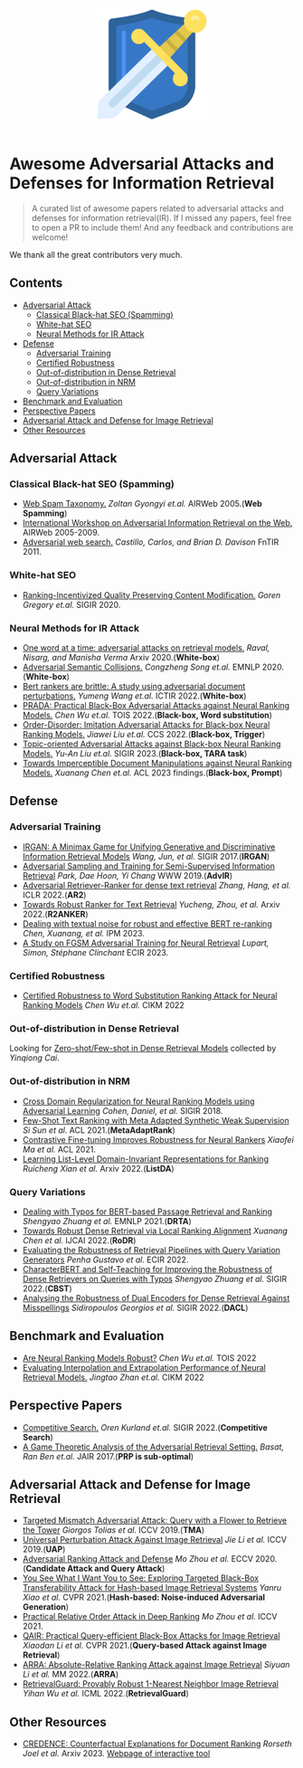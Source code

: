 <p align="center">
  <br>
  <img width="200" src="./imgs/logo.svg" alt="logo of awesome repository">
  <br>
  <br>
</p>

# Awesome Adversarial Attacks and Defenses for Information Retrieval

> A curated list of awesome papers related to adversarial attacks and defenses for information retrieval(IR). If I missed any papers, feel free to open a PR to include them! And any feedback and contributions are welcome! 

We thank all the great contributors very much.

## Contents

- [Adversarial Attack](#adversarial-attack)
	* [Classical Black-hat SEO (Spamming)](#classical-black-hat-seo-(spamming))  
	* [White-hat SEO](#white-hat-seo)        
	* [Neural Methods for IR Attack](#neural-methods-for-ir-attack) 
- [Defense](#defense)
	* [Adversarial Training](#adversarial-training)  
	* [Certified Robustness](#certified-robustness) 
	* [Out-of-distribution in Dense Retrieval](#out-of-distribution-in-dense-retrieval)       
	* [Out-of-distribution in NRM](#out-of-distribution-in-nrm) 
	* [Query Variations](#query-variations) 
- [Benchmark and Evaluation](#benchmark-and-evaluation)
- [Perspective Papers](#perspective-papers)
- [Adversarial Attack and Defense for Image Retrieval](#adversarial-attack-and-defense-for-image-retrieval)
- [Other Resources](#other-resources)






## Adversarial Attack

### Classical Black-hat SEO (Spamming)
- [Web Spam Taxonomy.](http://ilpubs.stanford.edu:8090/771/1/2005-9.pdf) *Zoltan Gyongyi  et.al.* AIRWeb 2005.(**Web Spamming**)
- [International Workshop on Adversarial Information Retrieval on the Web.](http://www.ra.ethz.ch/cdstore/www2008/www2008.org/papers/pdf/p1267-castilloA.pdf)  AIRWeb 2005-2009.
- [Adversarial web search.](https://www.nowpublishers.com/article/DownloadSummary/INR-021) *Castillo, Carlos, and Brian D. Davison* FnTIR 2011.

### White-hat SEO

- [Ranking-Incentivized Quality Preserving Content Modification.](https://arxiv.org/pdf/2005.12989) *Goren Gregory et.al.* SIGIR 2020.

### Neural Methods for IR Attack

- [One word at a time: adversarial attacks on retrieval models.](https://arxiv.org/pdf/2008.02197) *Raval, Nisarg, and Manisha Verma* Arxiv 2020.(**White-box**)
- [Adversarial Semantic Collisions.](https://arxiv.org/pdf/2011.04743) *Congzheng Song et.al.* EMNLP 2020.(**White-box**)
- [Bert rankers are brittle: A study using adversarial document perturbations.](https://arxiv.org/pdf/2206.11724) *Yumeng Wang et.al.* ICTIR 2022.(**White-box**)
- [PRADA: Practical Black-Box Adversarial Attacks against Neural Ranking Models.](https://arxiv.org/pdf/2204.01321) *Chen Wu et.al.* TOIS 2022.(**Black-box, Word substitution**)
- [Order-Disorder: Imitation Adversarial Attacks for Black-box Neural Ranking Models.](https://arxiv.org/pdf/2209.06506.pdf) *Jiawei Liu et.al.* CCS 2022.(**Black-box, Trigger**)
- [Topic-oriented Adversarial Attacks against Black-box Neural Ranking Models.](https://arxiv.org/pdf/2304.14867.pdf) *Yu-An Liu et.al.* SIGIR 2023.(**Black-box, TARA task**)
- [Towards Imperceptible Document Manipulations against Neural Ranking Models.](https://arxiv.org/pdf/2305.01860.pdf) *Xuanang Chen et.al.* ACL 2023 findings.(**Black-box, Prompt**)

## Defense

### Adversarial Training

- [IRGAN: A Minimax Game for Unifying Generative and Discriminative Information Retrieval Models](https://arxiv.org/pdf/1705.10513) *Wang, Jun, et al.* SIGIR 2017.(**IRGAN**)
- [Adversarial Sampling and Training for Semi-Supervised Information Retrieval](https://arxiv.org/pdf/1811.04155) *Park, Dae Hoon, Yi Chang* WWW 2019.(**AdvIR**)
- [Adversarial Retriever-Ranker for dense text retrieval](https://arxiv.org/pdf/2110.03611) *Zhang, Hang, et al.* ICLR 2022.(**AR2**)
- [Towards Robust Ranker for Text Retrieval](https://arxiv.org/pdf/2206.08063.pdf) *Yucheng, Zhou, et al.* Arxiv 2022.(**R2ANKER**)
- [Dealing with textual noise for robust and effective BERT re-ranking](https://www.sciencedirect.com/science/article/pii/S0306457322002369) *Chen, Xuanang, et al.* IPM 2023.
- [A Study on FGSM Adversarial Training for Neural Retrieval](https://arxiv.org/pdf/2301.10576) *Lupart, Simon, Stéphane Clinchant* ECIR 2023.

### Certified Robustness

- [Certified Robustness to Word Substitution Ranking Attack for Neural Ranking Models](https://arxiv.org/pdf/2209.06691.pdf) *Chen Wu et.al.* CIKM 2022

### Out-of-distribution in Dense Retrieval

Looking for [Zero-shot/Few-shot in Dense Retrieval Models](https://github.com/caiyinqiong/Semantic-Retrieval-Models#dense-retrieval-methods) collected by *Yinqiong Cai*.

### Out-of-distribution in NRM

- [Cross Domain Regularization for Neural Ranking Models using Adversarial Learning](https://dl.acm.org/doi/pdf/10.1145/3209978.3210141) *Cohen, Daniel, et al.* SIGIR 2018.
- [Few-Shot Text Ranking with Meta Adapted Synthetic Weak Supervision](https://arxiv.org/pdf/2012.14862) *Si Sun et al.* ACL 2021.(**MetaAdaptRank**)
- [Contrastive Fine-tuning Improves Robustness for Neural Rankers](https://arxiv.org/pdf/2105.12932) *Xiaofei Ma et al.* ACL 2021.
- [Learning List-Level Domain-Invariant Representations for Ranking](https://arxiv.org/pdf/2212.10764) *Ruicheng Xian et al.* Arxiv 2022.(**ListDA**)

### Query Variations


- [Dealing with Typos for BERT-based Passage Retrieval and Ranking](https://arxiv.org/pdf/2108.12139) *Shengyao Zhuang et al.* EMNLP 2021.(**DRTA**)
- [Towards Robust Dense Retrieval via Local Ranking Alignment](https://www.ijcai.org/proceedings/2022/0275.pdf) *Xuanang Chen et al.* IJCAI 2022.(**RoDR**)
- [Evaluating the Robustness of Retrieval Pipelines with Query Variation Generators](https://arxiv.org/pdf/2111.13057) *Penha Gustavo et al.* ECIR 2022.
- [CharacterBERT and Self-Teaching for Improving the Robustness of Dense Retrievers on Queries with Typos](https://arxiv.org/pdf/2204.00716) *Shengyao Zhuang et al.* SIGIR 2022.(**CBST**)
- [Analysing the Robustness of Dual Encoders for Dense Retrieval Against Misspellings](https://arxiv.org/pdf/2205.02303) *Sidiropoulos Georgios et al.* SIGIR 2022.(**DACL**)


## Benchmark and Evaluation

- [Are Neural Ranking Models Robust?](https://arxiv.org/pdf/2108.05018.pdf) *Chen Wu et.al.* TOIS 2022
- [Evaluating Interpolation and Extrapolation Performance of Neural Retrieval Models.](https://dl.acm.org/doi/pdf/10.1145/3511808.3557312) *Jingtao Zhan et.al.* CIKM 2022

## Perspective Papers

- [Competitive Search.](https://dl.acm.org/doi/pdf/10.1145/3477495.3532771) *Oren Kurland et.al.* SIGIR 2022.(**Competitive Search**)
- [A Game Theoretic Analysis of the Adversarial Retrieval Setting.](https://www.jair.org/index.php/jair/article/download/11104/26296) *Basat, Ran Ben et.al.* JAIR 2017.(**PRP is sub-optimal**)

## Adversarial Attack and Defense for Image Retrieval

- [Targeted Mismatch Adversarial Attack: Query with a Flower to Retrieve the Tower](http://openaccess.thecvf.com/content_ICCV_2019/papers/Tolias_Targeted_Mismatch_Adversarial_Attack_Query_With_a_Flower_to_Retrieve_ICCV_2019_paper.pdf) *Giorgos Tolias et al.* ICCV 2019.(**TMA**)
- [Universal Perturbation Attack Against Image Retrieval](https://openaccess.thecvf.com/content_ICCV_2019/papers/Li_Universal_Perturbation_Attack_Against_Image_Retrieval_ICCV_2019_paper.pdf) *Jie Li et al.* ICCV 2019.(**UAP**)
- [Adversarial Ranking Attack and Defense](https://arxiv.org/pdf/2002.11293) *Mo Zhou et al.* ECCV 2020.(**Candidate Attack and Query Attack**)
- [You See What I Want You to See: Exploring Targeted Black-Box Transferability Attack for Hash-based Image Retrieval Systems](https://openaccess.thecvf.com/content/CVPR2021/papers/Xiao_You_See_What_I_Want_You_To_See_Exploring_Targeted_CVPR_2021_paper.pdf) *Yanru Xiao et al.* CVPR 2021.(**Hash-based: Noise-induced Adversarial Generation**)
- [Practical Relative Order Attack in Deep Ranking](https://openaccess.thecvf.com/content/ICCV2021/papers/Zhou_Practical_Relative_Order_Attack_in_Deep_Ranking_ICCV_2021_paper.pdf) *Mo Zhou et al.* ICCV 2021.
- [QAIR: Practical Query-efficient Black-Box Attacks for Image Retrieval](http://openaccess.thecvf.com/content/CVPR2021/papers/Li_QAIR_Practical_Query-Efficient_Black-Box_Attacks_for_Image_Retrieval_CVPR_2021_paper.pdf) *Xiaodan Li et al.* CVPR 2021.(**Query-based Attack against Image Retrieval**)
- [ARRA: Absolute-Relative Ranking Attack against Image Retrieval](https://dl.acm.org/doi/abs/10.1145/3503161.3548138) *Siyuan Li et al.* MM 2022.(**ARRA**)
- [RetrievalGuard: Provably Robust 1-Nearest Neighbor Image Retrieval](https://proceedings.mlr.press/v162/wu22o/wu22o.pdf) *Yihan Wu et al.* ICML 2022.(**RetrievalGuard**)

## Other Resources

- [CREDENCE: Counterfactual Explanations for Document Ranking](https://arxiv.org/pdf/2302.04983) *Rorseth Joel et al.* Arxiv 2023. [Webpage of interactive tool](http://lg-research-1.uwaterloo.ca:8091/credence/builder)







